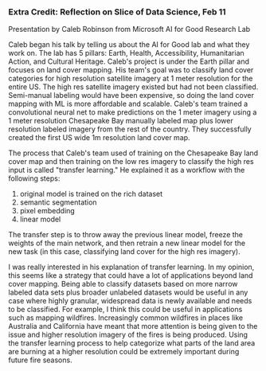 ### Extra Credit: Reflection on Slice of Data Science, Feb 11

Presentation by Caleb Robinson from Microsoft AI for Good Research Lab

Caleb began his talk by telling us about the AI for Good lab and what they work on. 
The lab has 5 pillars: Earth, Health, Accessibility, Humanitarian Action, and Cultural Heritage. 
Caleb's project is under the Earth pillar and focuses on land cover mapping. His team's goal 
was to classify land cover categories for high resolution satellite imagery at 1 meter 
resolution for the entire US. The high res satellite imagery existed but had not been 
classified. Semi-manual labeling would have been expensive, so doing the land cover mapping 
with ML is more affordable and scalable. Caleb's team trained a convolutional neural net 
to make predictions on the 1 meter imagery using a 1 meter resolution Chesapeake Bay manually labeled map plus 
lower resolution labeled imagery from the rest of the country. They successfully created the first US wide 
1m resolution land cover map. 

The process that Caleb's team used of training on the Chesapeake Bay land cover map 
and then training on the low res imagery to classify the high res input is called "transfer learning." 
He explained it as a workflow with the following steps: 

1. original model is trained on the rich dataset 
2. semantic segmentation 
3. pixel embedding 
4. linear model

The transfer step is to throw away 
the previous linear model, freeze the weights of the main network, and then retrain a new 
linear model for the new task (in this case, classifying land cover for the high res imagery). 

I was really interested in his explanation of transfer learning. In my opinion, this seems like 
a strategy that could have a lot of applications beyond land cover mapping. Being able to classify 
datasets based on more narrow labeled data sets plus broader unlabeled datasets would be 
useful in any case where highly granular, widespread data is newly available and needs to be classified. 
For example, I think this could be useful in applications such as mapping wildfires. Increasingly 
common wildfires in places like Australia and California have meant that more attention is being given 
to the issue and higher resolution imagery of the fires is being produced. Using the transfer 
learning process to help categorize what parts of the land area are burning at a higher resolution 
could be extremely important during future fire seasons. 
